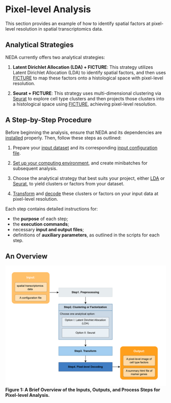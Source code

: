 # Pixel-level Analysis

This section provides an example of how to identify spatial factors at pixel-level resolution in spatial transcriptomics data.

## Analytical Strategies

NEDA currently offers two analytical strategies:

1) **Latent Dirichlet Allocation (LDA) + FICTURE**:
This strategy utilizes Latent Dirichlet Allocation (LDA) to identify spatial factors, and then uses [FICTURE](https://github.com/seqscope/ficture) to map these factors onto a histological space with pixel-level resolution.

2) **Seurat + FICTURE**: 
This strategy uses multi-dimensional clustering via [Seurat](https://satijalab.org/seurat/) to explore cell type clusters and then projects those clusters into a histological space using [FICTURE](https://github.com/seqscope/ficture), achieving pixel-level resolution.

## A Step-by-Step Procedure

Before beginning the analysis, ensure that NEDA and its dependencies are [installed](../../installation/installation.md) properly. Then, follow these steps as outlined:

1. Prepare your [input dataset](./prepare_data.md) and its corresponding [input configuration file](./job_config.md).

2. [Set up your computing environment](./step1-preprocess.md), and create minibatches for subsequent analysis.

3. Choose the analytical strategy that best suits your project, either [LDA](./step2a-LDA.md) or [Seurat](./step2b-seurat.md), to yield clusters or factors from your dataset.

4. [Transform](./step3-transform.md) and [decode](./step4-decode.md) these clusters or factors on your input data at pixel-level resolution.

Each step contains detailed instructions for:

* the **purpose** of each step;
* the **execution commands**;
* necessary **input and output files**;
* definitions of **auxiliary parameters**, as outlined in the scripts for each step.

## An Overview
![overview_brief](./ST_overview.png)
**Figure 1: A Brief Overview of the Inputs, Outputs, and Process Steps for Pixel-level Analysis.**
